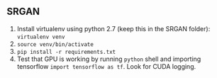 ## SRGAN
1) Install virtualenv using python 2.7 (keep this in the SRGAN folder): `virtualenv venv`
2) `source venv/bin/activate`
3) `pip install -r requirements.txt`
4) Test that GPU is working by running `python` shell and importing tensorflow `import tensorflow as tf`. Look for CUDA logging.

